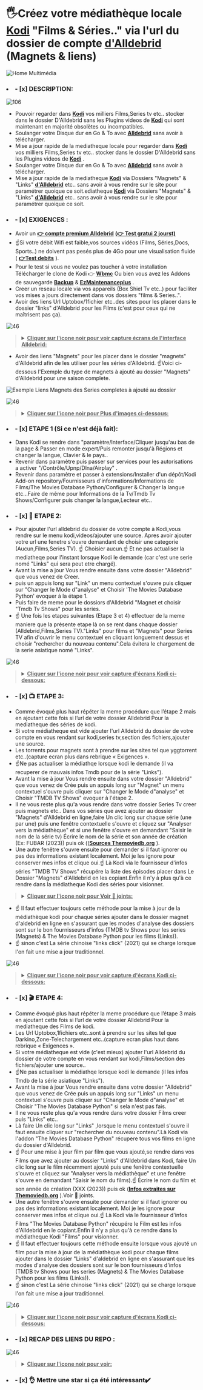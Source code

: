 # 🖐️Créez votre médiathèque locale **[Kodi](https://kodi.tv/download/)** "Films & Séries.." via l'url du dossier de compte **[d'Alldebrid](https://alldebrid.fr/)** (Magnets & liens)

![Home Multimédia](https://github.com/victore447/LiensEtMagnetsAlldebridEnMultimedia/assets/48101775/d5bd6362-c8f8-4111-b89e-152aff972fc5)

### <li>- [x] DESCRIPTION: </li>
![106](https://github.com/victore447/LiensEtMagnetsAlldebridEnMultimedia/assets/48101775/acff4463-714a-49de-95a1-a6daea8afae1)

-  Pouvoir regarder dans **[Kodi](https://kodi.tv/download/)** vos milliers Films,Series tv etc.. stocker dans le dossier D'Alldebrid sans les Plugins videos de **[Kodi](https://kodi.tv/download/)** qui sont maintenant en majorité obsolètes ou incompatibles.
-  Soulanger votre Disque dur en Go & To avec **[Alldebrid](https://alldebrid.fr/)** sans avoir à télécharger.
-  Mise a jour rapide de la mediatheque locale pour regarder dans **[Kodi](https://kodi.tv/download/)** vos milliers Films,Series tv etc.. stocker dans le dossier D'Alldebrid sans les Plugins videos de **[Kodi](https://kodi.tv/download/)** .
-  Soulanger votre Disque dur en Go & To avec **[Alldebrid](https://alldebrid.fr/)** sans avoir à télécharger.
-  Mise a jour rapide de la mediatheque  **[Kodi](https://kodi.tv/download/)** via Dossiers "Magnets" & "Links" **[d'Alldebrid](https://alldebrid.fr/)** etc.. sans avoir à vous rendre sur le site pour paramétrer quoique ce soit.ediatheque  **[Kodi](https://kodi.tv/download/)** via Dossiers "Magnets" & "Links" **[d'Alldebrid](https://alldebrid.fr/)** etc.. sans avoir à vous rendre sur le site pour paramétrer quoique ce soit.

### <li>- [x] EXIGENCES : </li> 
- Avoir un **[👉 compte premium Alldebrid](https://alldebrid.com/offer/)** **[(👉 Test gratui 2 jourst)](https://alldebrid.com/register/?from=fr)**
- ☝️Si votre débit Wifi est faible,vos sources vidéos (Films, Séries,Docs, Sports..) ne doivent pas pesés plus de 4Go pour une visualisation fluide ( **[👉Test debits](https://www.google.com/search?q=test+debit&client=opera&hs=NvI&sca_esv=557735838&sxsrf=AB5stBjaxgie-0j9qaBefcf4149h-2-DVQ%3A1692264558761&ei=bujdZM-KLsOXhbIPhK-p8Ao&ved=0ahUKEwjP-Y_fsOOAAxXDS0EAHYRXCq4Q4dUDCA4&uact=5&oq=test+debit&gs_lp=Egxnd3Mtd2l6LXNlcnAiCnRlc3QgZGViaXQyChAAGEcY1gQYsAMyChAAGEcY1gQYsAMyChAAGEcY1gQYsAMyChAAGEcY1gQYsAMyChAAGEcY1gQYsAMyChAAGEcY1gQYsAMyChAAGEcY1gQYsAMyChAAGEcY1gQYsAMyChAAGIoFGLADGEMyChAAGIoFGLADGEMyChAAGIoFGLADGEMyChAAGIoFGLADGEMyFhAuGIoFGMcBGNEDGMgDGLADGEPYAQEyFhAuGIoFGMcBGNEDGMgDGLADGEPYAQEyFhAuGIoFGMcBGNEDGMgDGLADGEPYAQEyFhAuGIoFGMcBGNEDGMgDGLADGEPYAQEyFhAuGIoFGMcBGNEDGMgDGLADGEPYAQFI9ghQAFgAcAF4AZABAJgBAKABAKoBALgBA8gBAOIDBBgAIEGIBgGQBhG6BgYIARABGAg&sclient=gws-wiz-serp)** ).
- Pour le test si vous ne voulez pas toucher à votre installation Télécharger le clone de Kodi 👉
**[Wbmc](https://www.wonderbox.tv/wonderbox-tv-media-centre-wbmc/)**
Ou bien vous avez les Addons de sauvegarde **[Backup](https://github.com/robweber/xbmcbackup)** & **[EzMaintenanceplus](https://github.com/peno64/script.ezmaintenanceplus)** .
- Creer un reseau locale via vos appareils (Box Shiel Tv etc..) pour faciliter vos mises a jours directement dans vos dossiers "films & Series..".
- Avoir des liens Url Uptobox/1fichier etc..des sites pour les placer dans le dossier "links" d'Alldebrid pour les Films (c'est pour ceux qui ne maîtrisent pas ça).

![46](https://github.com/victore447/FilmsSeriesStrmdanskodi/assets/48101775/caa9e727-800b-4827-a780-9684462ccf19)
><details>
>  <summary><b><u>Cliquer sur l'icone noir pour voir capture écrans de l'interface Alldebrid:</u></b></summary>
>  
>  ![Liens pour Dossier Films Alldebrid](https://github.com/victore447/LiensEtMagnetsAlldebridEnMultimedia/assets/48101775/dfd7c5f3-9487-4213-9693-05b1d418e8b7)
>  ![Magnets pour Dossier Series Tv](https://github.com/victore447/LiensEtMagnetsAlldebridEnMultimedia/assets/48101775/a31e3b57-6a41-417b-865e-3fb7df974f8a)
></details>
  
- Avoir des liens "Magnets"  pour les placer dans le dossier "magnets" d'Alldebrid  afin de les utiliser pour les séries d'Alldebrid.
☝️Voici ci-dessous l'Exemple du type de magnets à ajouté au dossier "Magnets" d'Alldebrid pour une saison complete.

![Exemple Liens Magnets des Series completes à ajouté au dossier](https://github.com/victore447/LiensEtMagnetsAlldebridEnMultimedia/assets/48101775/80e4a002-0324-47ba-955e-6c4995f6ce55)

![46](https://github.com/victore447/FilmsSeriesStrmdanskodi/assets/48101775/caa9e727-800b-4827-a780-9684462ccf19)
><details>
>  <summary><b><u>Cliquer sur l'icone noir pour Plus d'images ci-dessous:</u></b></summary>
>  
>  ![YGG](https://github.com/victore447/LiensEtMagnetsAlldebridEnMultimedia/assets/48101775/53ceebe8-f9a5-499e-87e5-6b3afead906a)
>  ![YGG1](https://github.com/victore447/LiensEtMagnetsAlldebridEnMultimedia/assets/48101775/2332310e-31b4-418d-b65a-f9056e9a5444)
></details>


### <li>- [x] ETAPE 1 (Si ce n'est déjà fait): </li> 
- Dans Kodi se rendre dans "paramètre/Interface/Cliquer jusqu'au bas de la page & Passer en mode expert/Puis remonter jusqu'à Régions et changer la langue, Clavier & le pays..
- Revenir dans paramètre puis passer sur services pour les autorisations a activer "/Contrôle/Upnp/Dlna/Airplay" .
- Revenir dans paramètre et passer à extensions/Installer d'un dépôt/Kodi Add-on repository/Fournisseurs d'informations/Informations de Films/The Movies Database Python/Configurer & Changer la langue etc...Faire de même pour Informations de la Tv/Tmdb Tv Shows/Configurer puis changer la langue,Lecteur etc..



### <li>- [x] 📁 ETAPE 2: </li>
- Pour ajouter l'url alldebrid du dossier de votre compte à Kodi,vous rendre sur le menu kodi,videos/ajouter une source.
Apres avoir ajouter votre url une fenetre s'ouvre demandant de choisir une categorie (Aucun,Films,Series TV).
☝️ Choisier aucun.☝️ Et ne pas actualiser la mediatheqe pour l'instant lorsque Kodi le demande (car c'est une serie nomé "Links" qui sera peut etre chargé).
- Avant la mise a jour Vous rendre ensuite dans votre dossier "Alldebrid" que vous venez de Creer. 
- puis un appuis long sur "Link" un menu contextuel s'ouvre puis cliquer sur "Changer le Mode d"analyse" et Choisir 
'The Movies Database Python' evoquer à la étape 1.
- Puis faire de meme pour le dossiors d'Alldebrid "Magnet et choisir "Tmdb Tv Shows" pour les series.
- ☝️ Une fois les etapes suivantes (Etape 3 et 4) effectuer de la meme maniere que la présente etape là on se rent dans chaque
dossier (Alldebrid,Films,Series TV)."Links" pour films et "Magnets" pour Series TV afin d'ouvrir le menu contextuel en cliquant longuement dessus et choisir "rechercher du nouveau contenu".Cela évitera le chargement de la serie asiatique nomé "Links".

![46](https://github.com/victore447/FilmsSeriesStrmdanskodi/assets/48101775/caa9e727-800b-4827-a780-9684462ccf19)
><details>
>  <summary><b><u>Cliquer sur l'icone noir pour voir capture d'écrans Kodi ci-dessous:</u></b></summary>
>  
>  ![1)Ajoiut Url Alldebrid](https://github.com/victore447/LiensEtMagnetsAlldebridEnMultimedia/assets/48101775/51970fe8-e32a-461c-8c20-d916c968842f)
>  ![2)Ne pas Actualier apres l'ajout du Url Alldebrid](https://github.com/victore447/LiensEtMagnetsAlldebridEnMultimedia/assets/48101775/538c9de6-9ec3-448e-9c3f-8b164e2aec2f)
>  ![3)Dossiers Videos (Alldebrid,Films,Series Tv)](https://github.com/victore447/LiensEtMagnetsAlldebridEnMultimedia/assets/48101775/e1fde76f-f037-4141-bbb1-3a09c406e56d)
>  ![4)Changer Mode Analyse Films (Links)](https://github.com/victore447/LiensEtMagnetsAlldebridEnMultimedia/assets/48101775/a71cfa82-d9d0-409f-9c24-aaa2caa8fa84)
> ![5)Changer Mode Analyse Films (Links)1](https://github.com/victore447/LiensEtMagnetsAlldebridEnMultimedia/assets/48101775/efed1517-32ee-4674-a606-eabfc4d7c642)
>  ![6)Mise a jours de la mediathes pour Films](https://github.com/victore447/LiensEtMagnetsAlldebridEnMultimedia/assets/48101775/6bb7fed0-8b61-4653-875e-02602cee25c7)
>  ![7)Mise a jour changer de mode d'analyse](https://github.com/victore447/LiensEtMagnetsAlldebridEnMultimedia/assets/48101775/277782a7-276e-45d2-8d0f-0f3fda6ef2af)
>
></details>

### <li>- [x] 📺 ETAPE 3: </li>
- Comme évoqué plus haut répéter la meme procédure que l’étape 2 mais en ajoutant cette fois si l’url de 
votre dossier Alldebrid Pour la mediatheque des séries de kodi.
- Si votre médiatheque est vide ajouter l'url Alldebrid du dossier de votre compte en vous rendant sur 
kodi,series tv,section des fichiers,ajouter une source.
- Les torrents pour magnets sont à prendre sur les sites tel que yggtorrent etc..(capture ecran plus dans rebrique « Exigences ».
- ☝️Ne pas actualiser la médiathqe lorsque kodi le demande (il va recuperer  de mauvais infos Tmdb pour de la série "Links").
- Avant la mise à jour Vous rendre ensuite dans votre dossier "Alldebrid" que vous venez de Crée puis un appuis long sur "Magnet" un menu contextuel s'ouvre puis cliquer sur "Changer le Mode d"analyse" et Choisir "TMDB TV Shows" evoquer à l'étape 2.
- Il ne vous reste plus qu'a vous rendre dans votre dossier Series Tv creer puis magnets etc..
Dans vos séries que avez ajouter au dossier "Magnets" d'Alldebrid en ligne,faire Un clic long sur chaque série (une par une) 
puis une fenêtre contextuelle s'ouvre et cliquez sur "Analyser vers la médiathèque" et si une fenêtre s'ouvre en demandant 
"Saisir le nom de la série tv) Écrire le nom de la série et son année de création (Ex: FUBAR (2023)) puis ok ((**[Sources Themoviedb.org](https://www.themoviedb.org/?language=frlorsque)** ).
- Une autre fenêtre s'ouvre ensuite pour demander si il faut ignorer ou pas des informations existant localement.
Moi je les ignore pour conserver mes infos et clique oui.☝️ Là Kodi via le fournisseur d'infos séries "TMDB TV Shows" récupére 
la liste des épisodes placer dans Le Dossier  "Magnets" d'Alldebrid en les copiant.Enfin il n'y à plus qu'à ce rendre dans la médiatheque Kodi des séries pour visionner.
><details>
>  <summary><b><u>Cliquer sur l'icone noir pour Voir 📸 joints:</u></b></summary> 
>
>  ![Analyser vers la mediatheque](https://github.com/victore447/LiensEtMagnetsAlldebridEnMultimedia/assets/48101775/09ddf5a6-230a-4b25-bda8-a6ba1e77b8df)
>  ![Analyser vers la mediatheque1](https://github.com/victore447/LiensEtMagnetsAlldebridEnMultimedia/assets/48101775/d4d27eb1-27a4-46e5-af1c-3062f873cdb7)
>  ![Analyser vers la mediatheque3](https://github.com/victore447/LiensEtMagnetsAlldebridEnMultimedia/assets/48101775/2bb360db-cb73-4d69-b6f4-d898db5fd020)
>  ![Analyser vers la mediatheque4](https://github.com/victore447/LiensEtMagnetsAlldebridEnMultimedia/assets/48101775/5f5b6ae5-9eb5-4ad9-af54-b382b7e10094)
>  ![Analyser vers la mediatheque5](https://github.com/victore447/LiensEtMagnetsAlldebridEnMultimedia/assets/48101775/4ddff95c-4def-4407-91e0-5551916782e1)
>  ![Analyser vers la mediatheque6](https://github.com/victore447/LiensEtMagnetsAlldebridEnMultimedia/assets/48101775/20f04627-8b5b-40a0-8840-4bb4fb742110)
>  ![Analyser vers la mediatheque7](https://github.com/victore447/LiensEtMagnetsAlldebridEnMultimedia/assets/48101775/ba553215-f96a-4c8b-a4e9-ba73a0f9fc15)
>  ![Analyser vers la mediatheque8](https://github.com/victore447/LiensEtMagnetsAlldebridEnMultimedia/assets/48101775/9fef7561-c202-4f57-af2b-e12a6cfc222c)

>
></details>
- ☝️ Il faut effectuer toujours cette méthode pour la mise à jour de la médiathèque kodi pour chaque 
séries ajouter dans le dossier magnet d'aldebrid en ligne en s'assurant que les modes d'analyse des dossiers sont sur le bon fournisseurs d'infos (TMDB tv Shows pour les series (Magnets) & The Movies Database Python pour les films (Links)).
- ☝️ sinon c'est La série chinoise "links click" (2021) qui se charge lorsque l'on fait une mise a jour traditionnel.

![46](https://github.com/victore447/FilmsSeriesStrmdanskodi/assets/48101775/caa9e727-800b-4827-a780-9684462ccf19)
><details>
>  <summary><b><u>Cliquer sur l'icone noir pour voir capture d'écrans Kodi ci-dessous:</u></b></summary> 
>
>  ![1)Ajout Url Alldebrid pour Series](https://github.com/victore447/LiensEtMagnetsAlldebridEnMultimedia/assets/48101775/c6d26de6-5388-4208-8ad9-01fddda99aff) 
>  ![2)Ajout source Series2](https://github.com/victore447/LiensEtMagnetsAlldebridEnMultimedia/assets/48101775/45643203-dcbc-4870-9f08-d1404bacd6d5)
>  ![3)Ne pas Actualier apres l'ajout du Url pour Series](https://github.com/victore447/LiensEtMagnetsAlldebridEnMultimedia/assets/48101775/e2d2f4b1-6c49-43e2-bba5-df5db7e3cd77) 
>  ![4)Mise a jours de la mediathes pour Series](https://github.com/victore447/LiensEtMagnetsAlldebridEnMultimedia/assets/48101775/8d7c60cd-40c5-4137-a70a-839d2a04f6bd) 
> ![5)Mise a jours de la mediathes pour Series1](https://github.com/victore447/LiensEtMagnetsAlldebridEnMultimedia/assets/48101775/86a2a71c-1e42-4d5f-bba4-6aaeb6967922)
>  ![6)Mise a jours de la mediathes pour Series2](https://github.com/victore447/LiensEtMagnetsAlldebridEnMultimedia/assets/48101775/459b5cbf-f06e-44bb-9df8-b03288f3e191)
>  ![7)Mise a jour changer de mode d'analyse](https://github.com/victore447/LiensEtMagnetsAlldebridEnMultimedia/assets/48101775/c7f5aeed-9dda-494f-8ad8-5989ecd00324)
>  ![8)Dossiers Videos (Alldebrid,Films,Series Tv)](https://github.com/victore447/LiensEtMagnetsAlldebridEnMultimedia/assets/48101775/e7cca0c4-5be7-48b6-b7a3-26e56675e343)
>
></details>

### <li>- [x] 🎬 ETAPE 4: </li>
- Comme évoqué plus haut répéter la meme procédure que l’étape 3 mais en ajoutant cette fois si l’url de 
votre dossier Alldebrid Pour la mediatheque des Films de kodi.
- Les Url Uptobox,1fichiers etc..sont à prendre sur les sites tel que Darkino,Zone-Telechargement etc..(capture ecran plus haut dans rebrique « Exigences ».
- Si votre médiatheque est vide (c'est mieux) ajouter l'url Alldebrid du dossier de votre compte en vous rendant sur kodi,Films/section des fichiers/ajouter une source..  
- ☝️Ne pas actualiser la médiathqe lorsque kodi le demande (il les infos Tmdb de la série asiatique "Links").
- Avant la mise à jour Vous rendre ensuite dans votre dossier "Alldebrid" que vous venez de Crée puis un appuis long sur 
"Links" un menu contextuel s'ouvre puis cliquer sur "Changer le Mode d"analyse" et Choisir "The Movies Database Python" si sela n'est pas fais.
- Il ne vous reste plus qu'a vous rendre dans votre dossier Films creer puis "Links" etc..
- Là faire Un clic long sur "Links" ,lorsque le menu contextuel s'ouvre il faut ensuite cliquer sur 
"rechercher du nouveau contenu".Là Kodi via l'addon "The Movies Database Python" récupere tous vos films en ligne du dossier d'Alldebrid.
- ☝️ Pour une mise à jour film par film que vous ajouté,se rendre dans vos Films que avez ajouter au dossier "Links" d'Alldebrid dans Kodi,
faire Un clic long sur le film récemment ajouté puis une fenêtre contextuelle s'ouvre et cliquez sur "Analyser vers la médiathèque" et une fenêtre s'ouvre en demandant 
"Saisir le nom du films).☝️ Écrire le nom du film et son année de création (XXX (2023)) puis ok (**[Infos extraites sur Themoviedb.org](https://www.themoviedb.org/?language=frlorsque)** ).Voir 📸 joints.
- Une autre fenêtre s'ouvre ensuite pour demander si il faut ignorer ou pas des informations existant localement.
Moi je les ignore pour conserver mes infos et clique oui.☝️ Là Kodi via le fournisseur d'infos Films "The Movies Database Python" 
récupére le Film est les infos d'Alldebrid en le copiant.Enfin il n'y a plus qu'à ce rendre dans la médiatheque Kodi "Films" pour visionner.
- ☝️ Il faut effectuer toujours cette méthode ensuite lorsque vous ajouté un film pour la mise à jour de la médiathèque kodi pour chaque 
films ajouter dans le dossier "Links" d'aldebrid en ligne en s'assurant que les modes d'analyse des dossiers sont 
sur le bon fournisseurs d'infos (TMDB tv Shows pour les series (Magnets) & The Movies Database Python pour les films (Links)).
- ☝️ sinon c'est La série chinoise "links click" (2021) qui se charge lorsque l'on fait une mise a jour traditionnel.

![46](https://github.com/victore447/FilmsSeriesStrmdanskodi/assets/48101775/caa9e727-800b-4827-a780-9684462ccf19)
><details>
>  <summary><b><u>Cliquer sur l'icone noir pour voir capture d'écrans Kodi ci-dessous:</u></b></summary> 
>
>   ![2)Ajoiut Url Alldebrid pour Films](https://github.com/victore447/LiensEtMagnetsAlldebridEnMultimedia/assets/48101775/eb1eda7c-d5b6-40fe-8124-bc3b25eeb686)
>   ![3)Ne pas Actualier apres l'ajout du Url pour Films](https://github.com/victore447/LiensEtMagnetsAlldebridEnMultimedia/assets/48101775/05648992-39c6-4f44-b767-e3d417d7cbf8)
>   ![4)Mise a jours de la mediathes pour Films](https://github.com/victore447/LiensEtMagnetsAlldebridEnMultimedia/assets/48101775/54086ebe-42ac-43e8-a4fa-1acbacc4c349)
>   ![5)Mise a jour changer de mode d'analyse](https://github.com/victore447/LiensEtMagnetsAlldebridEnMultimedia/assets/48101775/2ab31ddd-0382-4a63-b440-8f1fb7724b16)
>   ![7)Changer Mode Analyse Films (Links)](https://github.com/victore447/LiensEtMagnetsAlldebridEnMultimedia/assets/48101775/2c2f3971-b875-44eb-94e4-980c2bdcbdd6)
>   ![8)Changer Mode Analyse Films (Links)1](https://github.com/victore447/LiensEtMagnetsAlldebridEnMultimedia/assets/48101775/04977f7e-5440-4089-ae25-720a057d3deb)
>
></details>
### <li>- [x] RECAP DES LIENS DU REPO : </li>
![46](https://github.com/victore447/FilmsSeriesStrmdanskodi/assets/48101775/caa9e727-800b-4827-a780-9684462ccf19)
><details>
>  <summary><b><u>Cliquer sur l'icone noir pour voir:</u></b></summary>
>  
> - 🖲️ **[Site Alldebrid (Test 2 Jours)](https://alldebrid.com/register/?from=fr)**
> - 🖲️ **[Wbmc Clone de Kodi pour test à télécharger](https://www.wonderbox.tv/wonderbox-tv-media-centre-wbmc/)**
> - 🖲️ **[Ezmaintenanceplus pour la sauvegarde de Kodi](https://github.com/peno64/script.ezmaintenanceplus)**
> - 🖲️ **[L'Addon Backup pour la sauvegarde de Kodi](https://github.com/robweber/xbmcbackup)**
> - 🖲️ **[Test de votre debit Wifi](https://www.google.com/search?q=test+debit&client=opera&hs=NvI&sca_esv=557735838&sxsrf=AB5stBjaxgie-0j9qaBefcf4149h-2-DVQ%3A1692264558761&ei=bujdZM-KLsOXhbIPhK-p8Ao&ved=0ahUKEwjP-Y_fsOOAAxXDS0EAHYRXCq4Q4dUDCA4&uact=5&oq=test+debit&gs_lp=Egxnd3Mtd2l6LXNlcnAiCnRlc3QgZGViaXQyChAAGEcY1gQYsAMyChAAGEcY1gQYsAMyChAAGEcY1gQYsAMyChAAGEcY1gQYsAMyChAAGEcY1gQYsAMyChAAGEcY1gQYsAMyChAAGEcY1gQYsAMyChAAGEcY1gQYsAMyChAAGIoFGLADGEMyChAAGIoFGLADGEMyChAAGIoFGLADGEMyChAAGIoFGLADGEMyFhAuGIoFGMcBGNEDGMgDGLADGEPYAQEyFhAuGIoFGMcBGNEDGMgDGLADGEPYAQEyFhAuGIoFGMcBGNEDGMgDGLADGEPYAQEyFhAuGIoFGMcBGNEDGMgDGLADGEPYAQEyFhAuGIoFGMcBGNEDGMgDGLADGEPYAQFI9ghQAFgAcAF4AZABAJgBAKABAKoBALgBA8gBAOIDBBgAIEGIBgGQBhG6BgYIARABGAg&sclient=gws-wiz-serp)** 
> - 🖲️ **[Site officiel "Themoviedb" d'ou les données (Films,Series..) sont extraites](https://www.themoviedb.org/?language=frlorsque)**
> - 🖲️  **[Addon "The Movie Database Python"](https://github.com/xbmc/metadata.themoviedb.org.python)**
> - 🖲️ **[Addon "TMDb TV Shows"](https://github.com/xbmc/metadata.tvshows.themoviedb.org.python)**
> - 🖲️ **[Site "Kodiapps" des Plugins Videos Kodi](https://kodiapps.com/addons-chart)**
> - 🖲️ **[Site "Iwf1" des plugins videos Kodi](https://iwf1.com/kodi?page=1&sug=video)**
></details>

### <li>- [x] 👌 Mettre une star si ça été intéressant✔️ </li>


